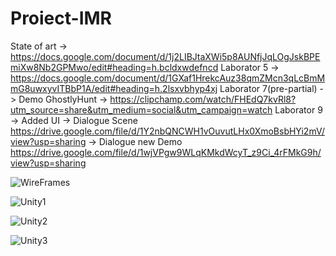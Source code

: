 # Proiect-IMR
State of art -> https://docs.google.com/document/d/1j2LIBJtaXWi5p8AUNfjJqLOgJskBPEmiXw8Nb2GPMwo/edit#heading=h.bcldxwdefncd
Laborator 5 -> https://docs.google.com/document/d/1GXaf1HrekcAuz38qmZMcn3qLcBmMmG8uwxyvITBbP1A/edit#heading=h.2lsxvbhyp4xj
Laborator 7(pre-partial) ->
Demo GhostlyHunt -> https://clipchamp.com/watch/FHEdQ7kvRl8?utm_source=share&utm_medium=social&utm_campaign=watch
Laborator 9 
            -> Added UI 
            -> Dialogue Scene https://drive.google.com/file/d/1Y2nbQNCWH1vOuvutLHx0XmoBsbHYi2mV/view?usp=sharing
            -> Dialogue new Demo https://drive.google.com/file/d/1wjVPgw9WLqKMkdWcyT_z9Ci_4rFMkG9h/view?usp=sharing

![WireFrames](https://github.com/Proiect-IMR/Proiect-IMR/assets/36382081/0e48121d-1824-42eb-904b-abd63a957324)

![Unity1](https://github.com/Proiect-IMR/Proiect-IMR/assets/36382081/8ea0aca9-1f0b-4425-878f-fb2081d88458)

![Unity2](https://github.com/Proiect-IMR/Proiect-IMR/assets/36382081/79895430-a05b-440a-b5df-d74ab14e5200)

![Unity3](https://github.com/Proiect-IMR/Proiect-IMR/assets/36382081/79c495c0-93b6-46cc-ba77-ad52884bea87)


